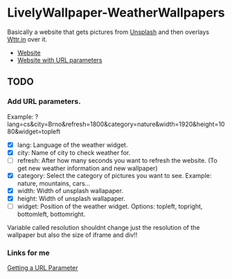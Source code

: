 # LivelyWallpaper-WeatherWallpapers
Basically a website that gets pictures from [Unsplash](https://unsplash.com/t/wallpapers) and then overlays [Wttr.in](https://github.com/chubin/wttr.in) over it.

- [Website](https://miraficus.github.io/LivelyWallpaper-WeatherWallpapers/)
- [Website with URL parameters](https://miraficus.github.io/LivelyWallpaper-WeatherWallpapers/?lang=cs&city=Brno&refresh=1800&category=nature&width=1920&height=1080&widget=topleft)

## TODO
### Add URL parameters.
Example: ?lang=cs&city=Brno&refresh=1800&category=nature&width=1920&height=1080&widget=topleft

- [x] lang: Language of the weather widget.
- [x] city: Name of city to check weather for.
- [ ] refresh: After how many seconds you want to refresh the website. (To get new weather information and new wallpaper)
- [x] category: Select the category of pictures you want to see. Example: nature, mountains, cars...
- [x] width: Width of unsplash wallapaper.
- [x] height: Width of unsplash wallapaper.
- [ ] widget: Position of the weather widget. Options: topleft, topright, bottomleft, bottomright.

Variable called resolution shouldnt change just the resolution of the wallpaper but also the size of iframe and div!!


### Links for me
[Getting a URL Parameter](https://www.sitepoint.com/get-url-parameters-with-javascript/)